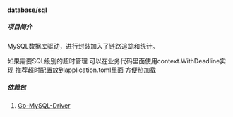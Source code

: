 #### database/sql

##### 项目简介

MySQL数据库驱动，进行封装加入了链路追踪和统计。

如果需要SQL级别的超时管理 可以在业务代码里面使用context.WithDeadline实现 推荐超时配置放到application.toml里面 方便热加载

##### 依赖包

1. [Go-MySQL-Driver](https://github.com/go-sql-driver/mysql)
